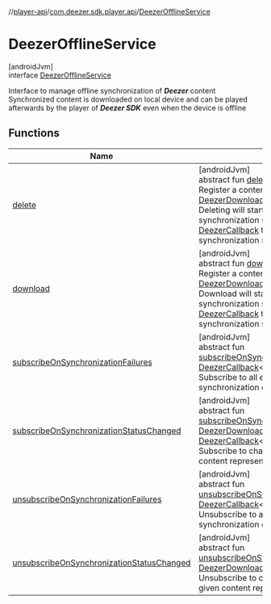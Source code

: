 //[player-api](../../../index.md)/[com.deezer.sdk.player.api](../index.md)/[DeezerOfflineService](index.md)

# DeezerOfflineService

[androidJvm]\
interface [DeezerOfflineService](index.md)

Interface to manage offline synchronization of **_Deezer_** content Synchronized content is downloaded on local device and can be played afterwards by the player of **_Deezer SDK_** even when the device is offline

## Functions

| Name                                                                                          | Summary                                                                                                                                                                                                                                                                                                                                                                                                                                                                                                                                                                                                                                                                               |
| --------------------------------------------------------------------------------------------- | ------------------------------------------------------------------------------------------------------------------------------------------------------------------------------------------------------------------------------------------------------------------------------------------------------------------------------------------------------------------------------------------------------------------------------------------------------------------------------------------------------------------------------------------------------------------------------------------------------------------------------------------------------------------------------------- |
| [delete](delete.md)                                                                           | [androidJvm]<br/>abstract fun [delete](delete.md)(content: [DeezerDownloadable](../../com.deezer.sdk.player.model/-deezer-downloadable/index.md))<br/>Register a content represented by a [DeezerDownloadable](../../com.deezer.sdk.player.model/-deezer-downloadable/index.md) for deletion from local device. Deleting will start asynchronously. Updates of synchronization status can be obtained by registering a [DeezerCallback](../../../../../common-api/common-api/com.deezer.sdk.common/-deezer-callback/index.md) to be called whenever the synchronization status changes.                                                                                               |
| [download](download.md)                                                                       | [androidJvm]<br/>abstract fun [download](download.md)(content: [DeezerDownloadable](../../com.deezer.sdk.player.model/-deezer-downloadable/index.md))<br/>Register a content represented by a [DeezerDownloadable](../../com.deezer.sdk.player.model/-deezer-downloadable/index.md) for offline synchronization. Download will start asynchronously. Updates of synchronization status can be obtained by registering a [DeezerCallback](../../../../../common-api/common-api/com.deezer.sdk.common/-deezer-callback/index.md) to be called whenever the synchronization status changes.                                                                                              |
| [subscribeOnSynchronizationFailures](subscribe-on-synchronization-failures.md)                | [androidJvm]<br/>abstract fun [subscribeOnSynchronizationFailures](subscribe-on-synchronization-failures.md)(callback: [DeezerCallback](../../../../../common-api/common-api/com.deezer.sdk.common/-deezer-callback/index.md)&lt;[DeezerOfflineException](../../com.deezer.sdk.player.exception/-deezer-offline-exception/index.md)&gt;)<br/>Subscribe to all errors happening during offline synchronization of any **_Deezer_** content                                                                                                                                                                                                                                             |
| [subscribeOnSynchronizationStatusChanged](subscribe-on-synchronization-status-changed.md)     | [androidJvm]<br/>abstract fun [subscribeOnSynchronizationStatusChanged](subscribe-on-synchronization-status-changed.md)(content: [DeezerDownloadable](../../com.deezer.sdk.player.model/-deezer-downloadable/index.md), callback: [DeezerCallback](../../../../../common-api/common-api/com.deezer.sdk.common/-deezer-callback/index.md)&lt;[DeezerOfflineState](../../com.deezer.sdk.player.model/-deezer-offline-state/index.md)&gt;)<br/>Subscribe to changes of [DeezerOfflineState](../../com.deezer.sdk.player.model/-deezer-offline-state/index.md) for a given content represented by a [DeezerDownloadable](../../com.deezer.sdk.player.model/-deezer-downloadable/index.md) |
| [unsubscribeOnSynchronizationFailures](unsubscribe-on-synchronization-failures.md)            | [androidJvm]<br/>abstract fun [unsubscribeOnSynchronizationFailures](unsubscribe-on-synchronization-failures.md)(callback: [DeezerCallback](../../../../../common-api/common-api/com.deezer.sdk.common/-deezer-callback/index.md)&lt;[DeezerOfflineException](../../com.deezer.sdk.player.exception/-deezer-offline-exception/index.md)&gt;)<br/>Unsubscribe to all errors happening during offline synchronization of any **_Deezer_** content                                                                                                                                                                                                                                       |
| [unsubscribeOnSynchronizationStatusChanged](unsubscribe-on-synchronization-status-changed.md) | [androidJvm]<br/>abstract fun [unsubscribeOnSynchronizationStatusChanged](unsubscribe-on-synchronization-status-changed.md)(content: [DeezerDownloadable](../../com.deezer.sdk.player.model/-deezer-downloadable/index.md))<br/>Unsubscribe to changes of [DeezerOfflineState](../../com.deezer.sdk.player.model/-deezer-offline-state/index.md) for a given content represented by a [DeezerDownloadable](../../com.deezer.sdk.player.model/-deezer-downloadable/index.md)                                                                                                                                                                                                           |
